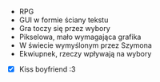 - RPG
- GUI w formie ściany tekstu
- Gra toczy się przez wybory
- Pikselowa, mało wymagająca grafika
- W świecie wymyślonym przez Szymona
- Ekwiupnek, rzeczy wpływają na wybory
- [x] Kiss boyfriend :3


